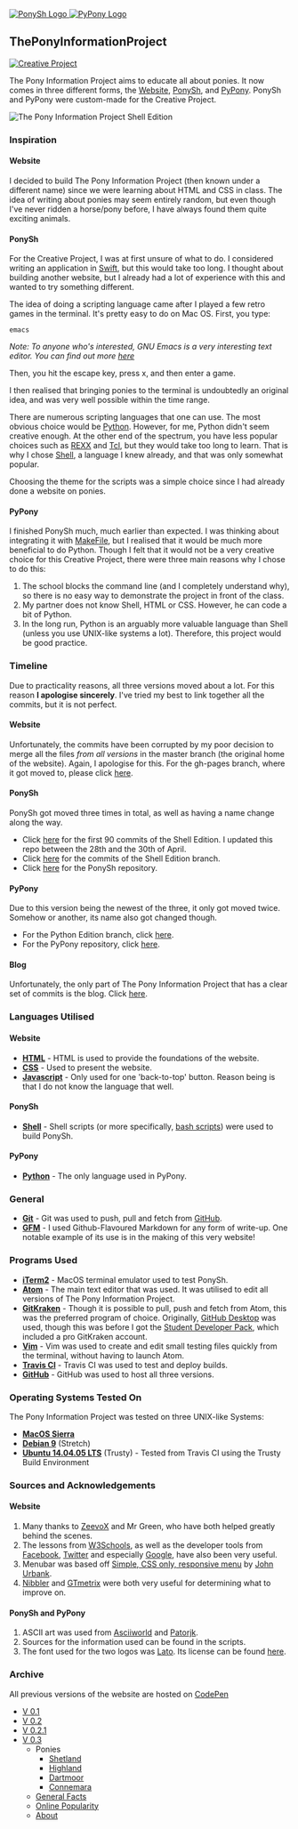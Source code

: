 <!--Markdown Image Format could not be used, for image would not display on website-->
<a href="https://github.com/harens/PonySh">
<img src="PonyShLogo.png" alt="PonySh Logo">
</a>

<a href="https://github.com/harens/PyPony">
<img src="PyPonyLogo.png" alt="PyPony Logo">
</a>

## ThePonyInformationProject
[![Creative Project](https://img.shields.io/badge/Creative-Project-<COLOR>.svg)](https://github.com/harens/CreativeProject)

The Pony Information Project aims to educate all about ponies. It now comes in three different forms, the [Website](https://harens.github.io/ThePonyInformationProject/), [PonySh](https://github.com/harens/PonySh), and [PyPony](https://github.com/harens/PyPony). PonySh and PyPony were custom-made for the Creative Project.

<!--Markdown Image Format could not be used, for image would not display on website-->
<img src="PonyTerminal.png" alt="The Pony Information Project Shell Edition">

### Inspiration

#### Website

I decided to build The Pony Information Project (then known under a different name) since we were learning about HTML and CSS in class. The idea of writing about ponies may seem entirely random, but even though I've never ridden a horse/pony before, I have always found them quite exciting animals.

#### PonySh

For the Creative Project, I was at first unsure of what to do. I considered writing an application in [Swift](https://swift.org), but this would take too long. I thought about building another website, but I already had a lot of experience with this and wanted to try something different.

The idea of doing a scripting language came after I played a few retro games in the terminal. It's pretty easy to do on Mac OS. First, you type:

```
emacs
```
_Note: To anyone who's interested, GNU Emacs is a very interesting text editor. You can find out more [here](https://www.gnu.org/software/emacs/)_

Then, you hit the escape key, press x, and then enter a game.

I then realised that bringing ponies to the terminal is undoubtedly an original idea, and was very well possible within the time range.

There are numerous scripting languages that one can use. The most obvious choice would be [Python](https://www.python.org). However, for me, Python didn't seem creative enough. At the other end of the spectrum, you have less popular choices such as [REXX](http://www.rexxla.org) and [Tcl](https://www.tcl.tk), but they would take too long to learn. That is why I chose [Shell](https://www.gnu.org/software/bash/), a language I knew already, and that was only somewhat popular.

Choosing the theme for the scripts was a simple choice since I had already done a website on ponies.

#### PyPony

I finished PonySh much, much earlier than expected. I was thinking about integrating it with [MakeFile](https://www.gnu.org/software/make/manual/make.html), but I realised that it would be much more beneficial to do Python. Though I felt that it would not be a very creative choice for this Creative Project, there were three main reasons why I chose to do this:

1. The school blocks the command line (and I completely understand why), so there is no easy way to demonstrate the project in front of the class.
2. My partner does not know Shell, HTML or CSS. However, he can code a bit of Python.
3. In the long run, Python is an arguably more valuable language than Shell (unless you use UNIX-like systems a lot). Therefore, this project would be good practice.

### Timeline

Due to practicality reasons, all three versions moved about a lot. For this reason **I apologise sincerely**. I've tried my best to link together all the commits, but it is not perfect.

#### Website

Unfortunately, the commits have been corrupted by my poor decision to merge all the files _from all versions_ in the master branch (the original home of the website). Again, I apologise for this. For the gh-pages branch, where it got moved to, please click [here](https://github.com/harens/ThePonyInformationProject/commits/gh-pages).

#### PonySh

PonySh got moved three times in total, as well as having a name change along the way.

* Click [here](https://github.com/harens/PonyInfoGuide-ShellEdition/commits/master) for the first 90 commits of the Shell Edition. I updated this repo between the 28th and the 30th of April.
* Click [here](https://github.com/harens/ThePonyInformationProject/commits/Shell-Edition) for the commits of the Shell Edition branch.
* Click [here](https://github.com/harens/PonySh/commits/master) for the PonySh repository.

#### PyPony

Due to this version being the newest of the three, it only got moved twice. Somehow or another, its name also got changed though.

* For the Python Edition branch, click [here](https://github.com/harens/ThePonyInformationProject/commits/Python-Edition).
* For the PyPony repository, click [here](https://github.com/harens/PyPony/commits/master).

#### Blog

Unfortunately, the only part of The Pony Information Project that has a clear set of commits is the blog. Click [here](https://github.com/harens/CreativeProject/commits/master).

### Languages Utilised

#### Website
* **[HTML](https://developer.mozilla.org/en-US/docs/Web/HTML)** - HTML is used to provide the foundations of the website.
* **[CSS](https://developer.mozilla.org/en-US/docs/Learn/CSS)** - Used to present the website.
* **[Javascript](https://developer.mozilla.org/en-US/docs/Learn/JavaScript)** - Only used for one 'back-to-top' button. Reason being is that I do not know the language that well.

#### PonySh
* **[Shell](https://www.gnu.org/software/bash/)** - Shell scripts (or more specifically, [bash scripts](https://www.gnu.org/software/bash/)) were used to build PonySh.

#### PyPony
* **[Python](https://www.python.org)** - The only language used in PyPony.

### General

* **[Git](https://git-scm.com)** - Git was used to push, pull and fetch from [GitHub](https://www.github.com).
* **[GFM](https://github.github.com/gfm/)** - I used Github-Flavoured Markdown for any form of write-up. One notable example of its use is in the making of this very website!

### Programs Used

* **[iTerm2](https://www.iterm2.com)** - MacOS terminal emulator used to test PonySh.
* **[Atom](https://atom.io)** - The main text editor that was used. It was utilised to edit all versions of The Pony Information Project.
*  **[GitKraken](https://www.gitkraken.com)** - Though it is possible to pull, push and fetch from Atom, this was the preferred program of choice. Originally, [GitHub Desktop](https://desktop.github.com) was used, though this was before I got the [Student Developer Pack](https://education.github.com/pack), which included a pro GitKraken account.
* **[Vim](https://www.vim.org)** - Vim was used to create and edit small testing files quickly from the terminal, without having to launch Atom.
* **[Travis CI](https://travis-ci.org)** - Travis CI was used to test and deploy builds.
* **[GitHub](https://github.com)** - GitHub was used to host all three versions.

### Operating Systems Tested On

The Pony Information Project was tested on three UNIX-like Systems:

* **[MacOS Sierra](https://www.apple.com/lae/macos/high-sierra/)**
* **[Debian 9](https://www.debian.org)** (Stretch)
* **[Ubuntu 14.04.05 LTS](https://www.ubuntu.com)** (Trusty) - Tested from Travis CI using the Trusty Build Environment

### Sources and Acknowledgements
#### Website
1. Many thanks to [ZeevoX](https://github.com/ZeevoX) and Mr Green, who have both helped greatly behind the scenes.
2. The lessons from [W3Schools](https://www.w3schools.com), as well as the developer tools from [Facebook](https://developers.facebook.com), [Twitter](https://developer.twitter.com) and especially [Google](https://developers.google.com), have also been very useful.
3. Menubar was based off [Simple, CSS only, responsive menu](https://codepen.io/jurbank/pen/veGnb) by [John Urbank](https://codepen.io/jurbank/).
4. [Nibbler](http://nibbler.silktide.com) and [GTmetrix](https://gtmetrix.com/) were both very useful for determining what to improve on.

#### PonySh and PyPony
1. ASCII art was used from [Asciiworld](http://www.asciiworld.com/-Horses-.html) and [Patorjk](http://patorjk.com/software/taag/).
2. Sources for the information used can be found in the scripts.
3. The font used for the two logos was [Lato](https://fonts.google.com/specimen/Lato). Its license can be found [here](https://github.com/harens/CreativeProject/blob/master/License%20for%20'Lato').

### Archive
All previous versions of the website are hosted on [CodePen](https://codepen.io)
* [V 0.1](https://codepen.io/SamuraiSinger/full/KXGLVr/)
* [V 0.2](https://codepen.io/SamuraiSinger/full/pWBNqp)
* [V 0.2.1](https://codepen.io/SamuraiSinger/full/rGqXjr/)
* [V 0.3](https://codepen.io/SamuraiSinger/full/wrZYBw)
  * Ponies
    * [Shetland](https://codepen.io/SamuraiSinger/full/XeQyqL)
    * [Highland](https://codepen.io/SamuraiSinger/full/xXeQvZ/)
    * [Dartmoor](https://codepen.io/SamuraiSinger/full/zEQOVJ/)
    * [Connemara](https://codepen.io/SamuraiSinger/full/EwzxWJ/)
  * [General Facts](https://codepen.io/SamuraiSinger/full/jGoOxK/)
  * [Online Popularity](https://codepen.io/SamuraiSinger/full/jGoOxK/)
  * [About](https://codepen.io/SamuraiSinger/full/xPxXbK)
